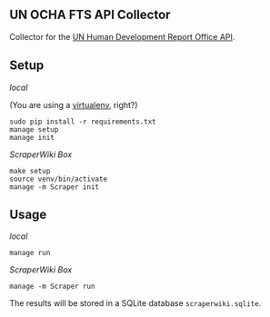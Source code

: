 ## UN OCHA FTS API Collector

Collector for the [UN Human Development Report Office API](http://hdr.undp.org/en).

## Setup

*local*

(You are using a [virtualenv](http://www.virtualenv.org/en/latest/index.html), right?)

    sudo pip install -r requirements.txt
    manage setup
    manage init

*ScraperWiki Box*

    make setup
    source venv/bin/activate
    manage -m Scraper init

## Usage

*local*

    manage run

*ScraperWiki Box*

    manage -m Scraper run

The results will be stored in a SQLite database `scraperwiki.sqlite`.
